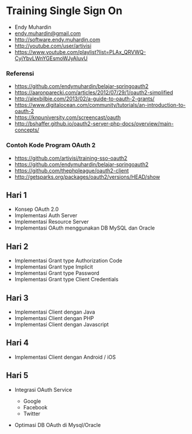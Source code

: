 # Training Single Sign On #

* Endy Muhardin
* endy.muhardin@gmail.com
* http://software.endy.muhardin.com
* http://youtube.com/user/artivisi
* https://www.youtube.com/playlist?list=PLAx_QRVWQ-CyjYbvLWnYGEsmoWJyAIuvU

### Referensi ###

* https://github.com/endymuhardin/belajar-springoauth2
* https://aaronparecki.com/articles/2012/07/29/1/oauth2-simplified
* http://alexbilbie.com/2013/02/a-guide-to-oauth-2-grants/
* https://www.digitalocean.com/community/tutorials/an-introduction-to-oauth-2
* https://knpuniversity.com/screencast/oauth
* http://bshaffer.github.io/oauth2-server-php-docs/overview/main-concepts/


### Contoh Kode Program OAuth 2 ###

* https://github.com/artivisi/training-sso-oauth2
* https://github.com/endymuhardin/belajar-springoauth2
* https://github.com/thephpleague/oauth2-client
* http://getsparks.org/packages/oauth2/versions/HEAD/show

## Hari 1 ##

* Konsep OAuth 2.0
* Implementasi Auth Server
* Implementasi Resource Server
* Implementasi OAuth menggunakan DB MySQL dan Oracle

## Hari 2 ##

* Implementasi Grant type Authorization Code
* Implementasi Grant type Implicit
* Implementasi Grant type Password
* Implementasi Grant type Client Credentials

## Hari 3 ##

* Implementasi Client dengan Java
* Implementasi Client dengan PHP
* Implementasi Client dengan Javascript

## Hari 4 ##

* Implementasi Client dengan Android / iOS

## Hari 5 ##

* Integrasi OAuth Service

    - Google
    - Facebook
    - Twitter

* Optimasi DB OAuth di Mysql/Oracle